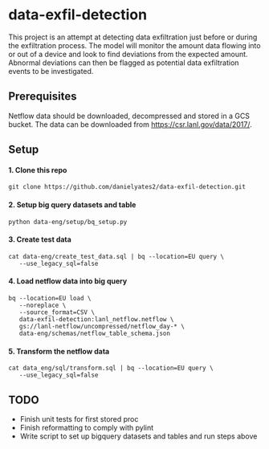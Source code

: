 # data-exfil-detection

This project is an attempt at detecting data exfiltration just before or during the exfiltration process. The model will monitor the amount data flowing into or out of a device and look to find deviations from the expected amount. Abnormal deviations can then be flagged as potential data exfiltration events to be investigated.

## Prerequisites

Netflow data should be downloaded, decompressed and stored in a GCS bucket. The data can be downloaded from https://csr.lanl.gov/data/2017/.

## Setup

#### 1. Clone this repo
```
git clone https://github.com/danielyates2/data-exfil-detection.git
```

#### 2. Setup big query datasets and table
```
python data-eng/setup/bq_setup.py
```

#### 3. Create test data
```
cat data-eng/create_test_data.sql | bq --location=EU query \
   --use_legacy_sql=false
```

#### 4. Load netflow data into big query
```
bq --location=EU load \
   --noreplace \
   --source_format=CSV \
   data-exfil-detection:lanl_netflow.netflow \
   gs://lanl-netflow/uncompressed/netflow_day-* \
   data-eng/schemas/netflow_table_schema.json
```

#### 5. Transform the netflow data
```
cat data_eng/sql/transform.sql | bq --location=EU query \
   --use_legacy_sql=false
```

## TODO
* Finish unit tests for first stored proc
* Finish reformatting to comply with pylint
* Write script to set up bigquery datasets and tables and run steps above
